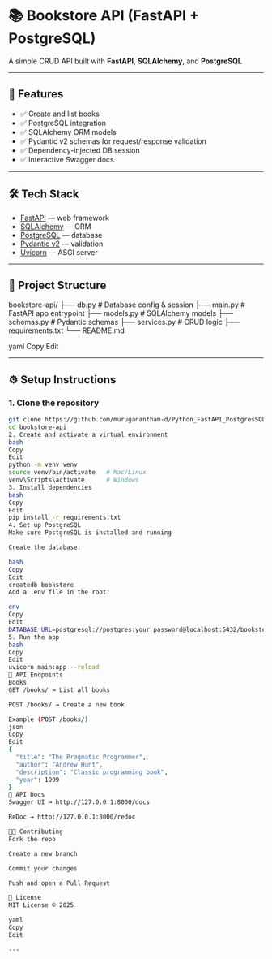 # 📚 Bookstore API (FastAPI + PostgreSQL)

A simple CRUD API built with **FastAPI**, **SQLAlchemy**, and **PostgreSQL**

---

## 🚀 Features
- ✅ Create and list books
- ✅ PostgreSQL integration
- ✅ SQLAlchemy ORM models
- ✅ Pydantic v2 schemas for request/response validation
- ✅ Dependency-injected DB session
- ✅ Interactive Swagger docs

---

## 🛠️ Tech Stack
- [FastAPI](https://fastapi.tiangolo.com/) — web framework
- [SQLAlchemy](https://www.sqlalchemy.org/) — ORM
- [PostgreSQL](https://www.postgresql.org/) — database
- [Pydantic v2](https://docs.pydantic.dev/latest/) — validation
- [Uvicorn](https://www.uvicorn.org/) — ASGI server

---

## 📂 Project Structure
bookstore-api/
├── db.py # Database config & session
├── main.py # FastAPI app entrypoint
├── models.py # SQLAlchemy models
├── schemas.py # Pydantic schemas
├── services.py # CRUD logic
├── requirements.txt
└── README.md

yaml
Copy
Edit

---

## ⚙️ Setup Instructions

### 1. Clone the repository
```bash
git clone https://github.com/muruganantham-d/Python_FastAPI_PostgresSQL_CRUD.git
cd bookstore-api
2. Create and activate a virtual environment
bash
Copy
Edit
python -m venv venv
source venv/bin/activate   # Mac/Linux
venv\Scripts\activate      # Windows
3. Install dependencies
bash
Copy
Edit
pip install -r requirements.txt
4. Set up PostgreSQL
Make sure PostgreSQL is installed and running

Create the database:

bash
Copy
Edit
createdb bookstore
Add a .env file in the root:

env
Copy
Edit
DATABASE_URL=postgresql://postgres:your_password@localhost:5432/bookstore
5. Run the app
bash
Copy
Edit
uvicorn main:app --reload
🔗 API Endpoints
Books
GET /books/ → List all books

POST /books/ → Create a new book

Example (POST /books/)
json
Copy
Edit
{
  "title": "The Pragmatic Programmer",
  "author": "Andrew Hunt",
  "description": "Classic programming book",
  "year": 1999
}
📖 API Docs
Swagger UI → http://127.0.0.1:8000/docs

ReDoc → http://127.0.0.1:8000/redoc

🧑‍💻 Contributing
Fork the repo

Create a new branch

Commit your changes

Push and open a Pull Request

📜 License
MIT License © 2025

yaml
Copy
Edit

---


